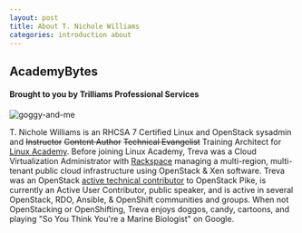 ```yaml
---
layout: post
title: About T. Nichole Williams
categories: introduction about
---
```


## AcademyBytes
#### Brought to you by Trilliams Professional Services

![goggy-and-me](https://i.imgur.com/1jX0JFm.png)

T. Nichole Williams is an RHCSA 7 Certified Linux and OpenStack sysadmin and ~~Instructor~~ ~~Content Author~~ ~~Technical Evangelist~~ Training Architect for [Linux Academy][la]. Before joining Linux Academy, Treva was a Cloud Virtualization Administrator with [Rackspace][rax] managing a multi-region, multi-tenant public cloud infrastructure using OpenStack & Xen software. Treva was an OpenStack [active technical contributor][profile] to OpenStack Pike, is currently an Active User Contributor, public speaker, and is active in several OpenStack, RDO, Ansible, & OpenShift communities and groups. When not OpenStacking or OpenShifting, Treva enjoys doggos, candy, cartoons, and playing "So You Think You're a Marine Biologist" on Google.

[profile]: https://www.openstack.org/community/members/profile/59069/treva-williams
[la]: https://linuxacademy.com
[rax]: https://rackspace.com
